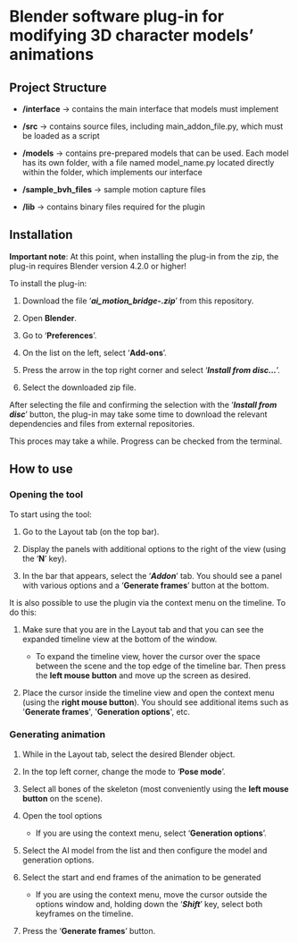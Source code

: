 # Blender software plug-in for modifying 3D character models’ animations

## Project Structure

- **/interface** -> contains the main interface that models must implement

- **/src** -> contains source files, including main_addon_file.py, which must be loaded as a script

- **/models** -> contains pre-prepared models that can be used. Each model has its own folder, with a file named model_name.py located directly within the folder, which implements our interface 

- **/sample_bvh_files** -> sample motion capture files

- **/lib** -> contains binary files required for the plugin


## Installation

**Important note**: At this point, when installing the plug-in from the zip, the plug-in requires Blender version 4.2.0 or higher!

To install the plug-in:

1. Download the file ‘***ai_motion_bridge-<version>.zip***’ from this repository.

2. Open **Blender**.

3. Go to ‘**Preferences**’.

4. On the list on the left, select ‘**Add-ons**’.

5. Press the arrow in the top right corner and select ‘***Install from disc...***’.

6. Select the downloaded zip file.

After selecting the file and confirming the selection with the ‘***Install from disc***’ button, the plug-in may take some time to download the relevant dependencies and files from external repositories. 

This proces may take a while. Progress can be checked from the terminal.


## How to use

### Opening the tool
To start using the tool:

1. Go to the Layout tab (on the top bar).

2. Display the panels with additional options to the right of the view (using the ‘**N**’ key).

3. In the bar that appears, select the ‘***Addon***’ tab. You should see a panel with various options and a ‘**Generate frames**’ button at the bottom.


It is also possible to use the plugin via the context menu on the timeline. To do this:

1. Make sure that you are in the Layout tab and that you can see the expanded timeline view at the bottom of the window. 
    - To expand the timeline view, hover the cursor over the space between the scene and the top edge of the timeline bar. Then press the **left mouse button** and move up the screen as desired.

2. Place the cursor inside the timeline view and open the context menu (using the **right mouse button**). You should see additional items such as '**Generate frames**', '**Generation options**', etc.

### Generating animation

1. While in the Layout tab, select the desired Blender object.

2. In the top left corner, change the mode to ‘**Pose mode**’.

3. Select all bones of the skeleton (most conveniently using the **left mouse button** on the scene).

4. Open the tool options
    - If you are using the context menu, select ‘**Generation options**’.

5. Select the AI model from the list and then configure the model and generation options.

6. Select the start and end frames of the animation to be generated
    - If you are using the context menu, move the cursor outside the options window and, holding down the ‘***Shift***’ key, select both keyframes on the timeline.

7. Press the ‘**Generate frames**’ button.
